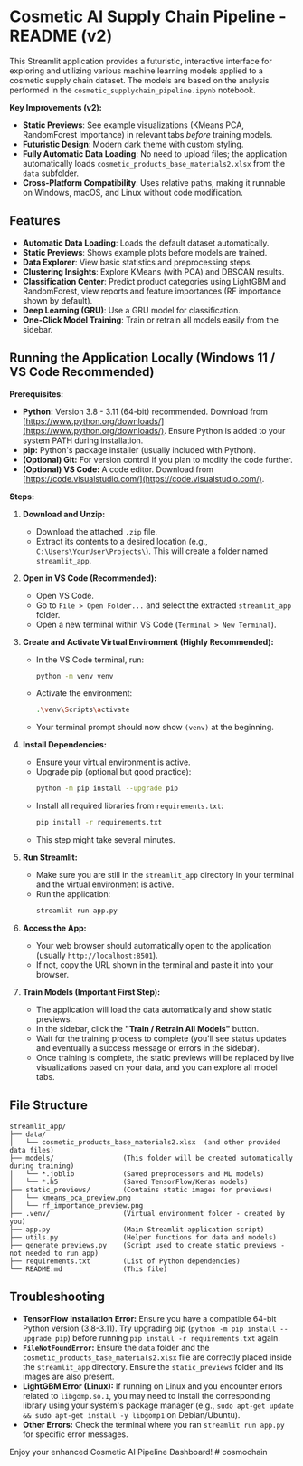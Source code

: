 # Cosmetic AI Supply Chain Pipeline - README (v2)

This Streamlit application provides a futuristic, interactive interface for exploring and utilizing various machine learning models applied to a cosmetic supply chain dataset. The models are based on the analysis performed in the `cosmetic_supplychain_pipeline.ipynb` notebook.

**Key Improvements (v2):**
- **Static Previews**: See example visualizations (KMeans PCA, RandomForest Importance) in relevant tabs *before* training models.
- **Futuristic Design**: Modern dark theme with custom styling.
- **Fully Automatic Data Loading**: No need to upload files; the application automatically loads `cosmetic_products_base_materials2.xlsx` from the `data` subfolder.
- **Cross-Platform Compatibility**: Uses relative paths, making it runnable on Windows, macOS, and Linux without code modification.

## Features

- **Automatic Data Loading**: Loads the default dataset automatically.
- **Static Previews**: Shows example plots before models are trained.
- **Data Explorer**: View basic statistics and preprocessing steps.
- **Clustering Insights**: Explore KMeans (with PCA) and DBSCAN results.
- **Classification Center**: Predict product categories using LightGBM and RandomForest, view reports and feature importances (RF importance shown by default).
- **Deep Learning (GRU)**: Use a GRU model for classification.
- **One-Click Model Training**: Train or retrain all models easily from the sidebar.

## Running the Application Locally (Windows 11 / VS Code Recommended)

**Prerequisites:**
*   **Python:** Version 3.8 - 3.11 (64-bit) recommended. Download from [https://www.python.org/downloads/](https://www.python.org/downloads/). Ensure Python is added to your system PATH during installation.
*   **pip:** Python's package installer (usually included with Python).
*   **(Optional) Git:** For version control if you plan to modify the code further.
*   **(Optional) VS Code:** A code editor. Download from [https://code.visualstudio.com/](https://code.visualstudio.com/).

**Steps:**

1.  **Download and Unzip:**
    *   Download the attached `.zip` file.
    *   Extract its contents to a desired location (e.g., `C:\Users\YourUser\Projects\`). This will create a folder named `streamlit_app`.

2.  **Open in VS Code (Recommended):**
    *   Open VS Code.
    *   Go to `File > Open Folder...` and select the extracted `streamlit_app` folder.
    *   Open a new terminal within VS Code (`Terminal > New Terminal`).

3.  **Create and Activate Virtual Environment (Highly Recommended):**
    *   In the VS Code terminal, run:
        ```bash
        python -m venv venv
        ```
    *   Activate the environment:
        ```bash
        .\venv\Scripts\activate
        ```
    *   Your terminal prompt should now show `(venv)` at the beginning.

4.  **Install Dependencies:**
    *   Ensure your virtual environment is active.
    *   Upgrade pip (optional but good practice):
        ```bash
        python -m pip install --upgrade pip
        ```
    *   Install all required libraries from `requirements.txt`:
        ```bash
        pip install -r requirements.txt
        ```
    *   This step might take several minutes.

5.  **Run Streamlit:**
    *   Make sure you are still in the `streamlit_app` directory in your terminal and the virtual environment is active.
    *   Run the application:
        ```bash
        streamlit run app.py
        ```

6.  **Access the App:**
    *   Your web browser should automatically open to the application (usually `http://localhost:8501`).
    *   If not, copy the URL shown in the terminal and paste it into your browser.

7.  **Train Models (Important First Step):**
    *   The application will load the data automatically and show static previews.
    *   In the sidebar, click the **"Train / Retrain All Models"** button.
    *   Wait for the training process to complete (you'll see status updates and eventually a success message or errors in the sidebar).
    *   Once training is complete, the static previews will be replaced by live visualizations based on your data, and you can explore all model tabs.

## File Structure

```
streamlit_app/
├── data/
│   └── cosmetic_products_base_materials2.xlsx  (and other provided data files)
├── models/                 (This folder will be created automatically during training)
│   └── *.joblib            (Saved preprocessors and ML models)
│   └── *.h5                (Saved TensorFlow/Keras models)
├── static_previews/        (Contains static images for previews)
│   └── kmeans_pca_preview.png
│   └── rf_importance_preview.png
├── .venv/                  (Virtual environment folder - created by you)
├── app.py                  (Main Streamlit application script)
├── utils.py                (Helper functions for data and models)
├── generate_previews.py    (Script used to create static previews - not needed to run app)
├── requirements.txt        (List of Python dependencies)
└── README.md               (This file)
```

## Troubleshooting

*   **TensorFlow Installation Error:** Ensure you have a compatible 64-bit Python version (3.8-3.11). Try upgrading pip (`python -m pip install --upgrade pip`) before running `pip install -r requirements.txt` again.
*   **`FileNotFoundError`:** Ensure the `data` folder and the `cosmetic_products_base_materials2.xlsx` file are correctly placed inside the `streamlit_app` directory. Ensure the `static_previews` folder and its images are also present.
*   **LightGBM Error (Linux):** If running on Linux and you encounter errors related to `libgomp.so.1`, you may need to install the corresponding library using your system's package manager (e.g., `sudo apt-get update && sudo apt-get install -y libgomp1` on Debian/Ubuntu).
*   **Other Errors:** Check the terminal where you ran `streamlit run app.py` for specific error messages.

Enjoy your enhanced Cosmetic AI Pipeline Dashboard!
#   c o s m o c h a i n  
 